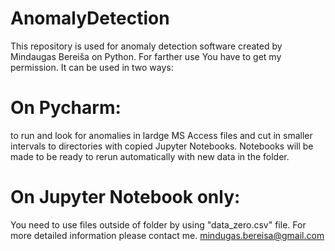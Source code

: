 # AnomalyDetection
This repository is used for anomaly detection software created by Mindaugas Bereiša on Python. For farther use You have to get my permission.
It can be used in two ways:
# On Pycharm: 
to run and look for anomalies in lardge MS Access files and cut in smaller intervals to directories with copied Jupyter Notebooks.
Notebooks will be made to be ready to rerun automatically with new data in the folder.
# On Jupyter Notebook only:
You need to use files outside of folder by using "data_zero.csv" file. 
For more detailed information please contact me. 
mindugas.bereisa@gmail.com
